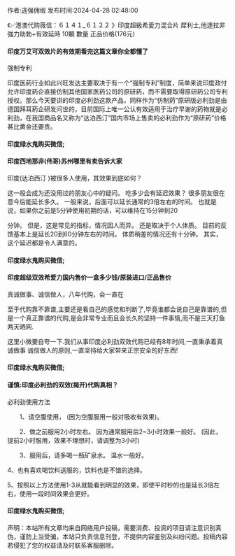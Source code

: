 <p>作者:逃强佣缎 发布时间:2024-04-28 02:48:00</p>
<p>《✅港澳代购薇信：６１４１_６１２２ 》印度超級希愛力混合片 犀利士,他達拉非 強力助勃+有效延時 10顆 數量 正品价格(176元) </p>
									<h4>印度万艾可双效片的有效期看完这篇文章你全都懂了</h4><p>强制专利</p><p>印度医葯行业如此兴旺发达主要取决于有一个“强制专利”制度，简单来说印度政付允许印度葯企直接仿制其他国家医葯公司的原研葯，而不需要取得原研葯公司专利授权。那么今天要讲的印度必利劲这款产品，同样作为“仿制葯”原研版必利劲是由德国拜耳葯企研发问世的，目前国际上唯一公认有效适用于治疗早谢的葯物就是必利劲，在我国商品名又称为“达泊西汀”国内市场上售卖的必利劲作为“原研葯”价格甚比黄金还要贵。</p><p></p><h4>	印度绿水鬼购买微信;</h4><p></p><h4>印度西地那非(伟哥)苏州哪里有卖告诉大家</h4><p>印度(达泊西汀 )被很多人使用，其效果到底如何？</p><p>这一般会成为还没用过的朋友心中的疑问。 吃多少会有延迟效果？ 很多朋友很在意今后能延长多久。 一般来说，后面可以延长通常的3倍左右的时间。 也就是说，如果你之前是5分钟使用初期的话，可以维持在15分钟到20</p><p>分钟。 但是，这是常见的指标，情况因人而异。 还是取决于个人体质。 目前的反馈基本上是延长20到60分钟左右的时间。 体质稍差的情况还有十分钟。 其实，这个延迟都是令人满意的。</p><p></p><h4>	印度绿水鬼购买微信;</h4><p></p><h4>印度超级双效希爱力国内售价一盒多少钱/原装进口/正品售价</h4><p>真诚做事、诚信做人，八年代购，会一直在</p><p>至于代购靠不靠谱,主要还是看自己的感觉和判断了,毕竟谁都会说自己是靠谱的,但是一个真正靠谱的代购,是会非常专业而且会长久的坚持一件事情,而不是三天打鱼两天晒网.</p><p>这里小微要自夸一下.我们从事印度必利劲双效代购已经有8年时间,一直秉承着真诚做事 诚信做人的原则,一直坚持给大家带来正宗安全的好东西!</p><p></p><h4>	印度绿水鬼购买微信;</h4><p></p><h4>谨慎:印度必利劲的双效(揭开)代购真相？</h4><p>必利劲使用方法</p><p>　　1、请空腹使用， (因为空腹服用一般对吸收有效果)。</p><p>　　2、做之前服用2小时左右。 因为通常服用后2~3小时效果一般好。 (因此，提前2小时服用，效果不理想时，请调整为3小时)</p><p>　　3、服用后，请多喝一瓶矿泉水。 温水一般好。</p><p>    4、也有喜欢喝饮料送服的，饮料也是不错的选择。</p><p>    5、按照以上方法使用1-3从就能看到明显的效果，即使平时秒的也是延长3倍左右，使用一段时间效果会更好。</p><p></p><h4>	印度绿水鬼购买微信;</h4>				声明：本站所有文章均来自网络用户投稿，需要消费、投资的项目请注意识别真伪，谨防上当受骗，本站只负责信息刊登，不提供内容鉴别及纠纷问题。投稿内容若侵犯了您的权益请及时联系客服删除。				
